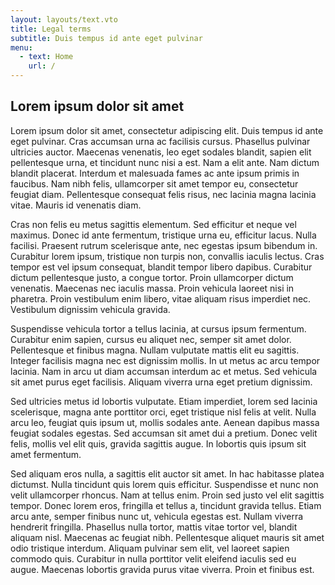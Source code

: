 ```yaml
---
layout: layouts/text.vto
title: Legal terms
subtitle: Duis tempus id ante eget pulvinar
menu:
  - text: Home
    url: /
---
```


## Lorem ipsum dolor sit amet

Lorem ipsum dolor sit amet, consectetur adipiscing elit. Duis tempus id ante
eget pulvinar. Cras accumsan urna ac facilisis cursus. Phasellus pulvinar
ultricies auctor. Maecenas venenatis, leo eget sodales blandit, sapien elit
pellentesque urna, et tincidunt nunc nisi a est. Nam a elit ante. Nam dictum
blandit placerat. Interdum et malesuada fames ac ante ipsum primis in faucibus.
Nam nibh felis, ullamcorper sit amet tempor eu, consectetur feugiat diam.
Pellentesque consequat felis risus, nec lacinia magna lacinia vitae. Mauris id
venenatis diam.

Cras non felis eu metus sagittis elementum. Sed efficitur et neque vel maximus.
Donec id ante fermentum, tristique urna eu, efficitur lacus. Nulla facilisi.
Praesent rutrum scelerisque ante, nec egestas ipsum bibendum in. Curabitur lorem
ipsum, tristique non turpis non, convallis iaculis lectus. Cras tempor est vel
ipsum consequat, blandit tempor libero dapibus. Curabitur dictum pellentesque
justo, a congue tortor. Proin ullamcorper dictum venenatis. Maecenas nec iaculis
massa. Proin vehicula laoreet nisi in pharetra. Proin vestibulum enim libero,
vitae aliquam risus imperdiet nec. Vestibulum dignissim vehicula gravida.

Suspendisse vehicula tortor a tellus lacinia, at cursus ipsum fermentum.
Curabitur enim sapien, cursus eu aliquet nec, semper sit amet dolor.
Pellentesque et finibus magna. Nullam vulputate mattis elit eu sagittis. Integer
facilisis magna nec est dignissim mollis. In ut metus ac arcu tempor lacinia.
Nam in arcu ut diam accumsan interdum ac et metus. Sed vehicula sit amet purus
eget facilisis. Aliquam viverra urna eget pretium dignissim.

Sed ultricies metus id lobortis vulputate. Etiam imperdiet, lorem sed lacinia
scelerisque, magna ante porttitor orci, eget tristique nisl felis at velit.
Nulla arcu leo, feugiat quis ipsum ut, mollis sodales ante. Aenean dapibus massa
feugiat sodales egestas. Sed accumsan sit amet dui a pretium. Donec velit felis,
mollis vel elit quis, gravida sagittis augue. In lobortis quis ipsum sit amet
fermentum.

Sed aliquam eros nulla, a sagittis elit auctor sit amet. In hac habitasse platea
dictumst. Nulla tincidunt quis lorem quis efficitur. Suspendisse et nunc non
velit ullamcorper rhoncus. Nam at tellus enim. Proin sed justo vel elit sagittis
tempor. Donec lorem eros, fringilla et tellus a, tincidunt gravida tellus. Etiam
arcu ante, semper finibus nunc ut, vehicula egestas est. Nullam viverra
hendrerit fringilla. Phasellus nulla tortor, mattis vitae tortor vel, blandit
aliquam nisl. Maecenas ac feugiat nibh. Pellentesque aliquet mauris sit amet
odio tristique interdum. Aliquam pulvinar sem elit, vel laoreet sapien commodo
quis. Curabitur in nulla porttitor velit eleifend iaculis sed eu augue. Maecenas
lobortis gravida purus vitae viverra. Proin et finibus est.
